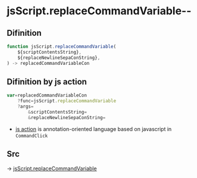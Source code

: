 # jsScript.replaceCommandVariable--

## Difinition

```js.js
function jsScript.replaceCommandVariable(
	${scriptContentsString},
	${replaceNewlineSepaConString},
) -> replacedCommandVariableCon
```




## Difinition by js action

```js.js
var=replacedCommandVariableCon
	?func=jsScript.replaceCommandVariable
	?args=
		&scriptContentsString=
		&replaceNewlineSepaConString=
```

- [js action](#) is annotation-oriented language based on javascript in `CommandClick`



## Src

-> [jsScript.replaceCommandVariable](https://github.com/puutaro/CommandClick/blob/master/app/src/main/java/com/puutaro/commandclick/fragment_lib/terminal_fragment/js_interface/edit/JsScript.kt#L180)


